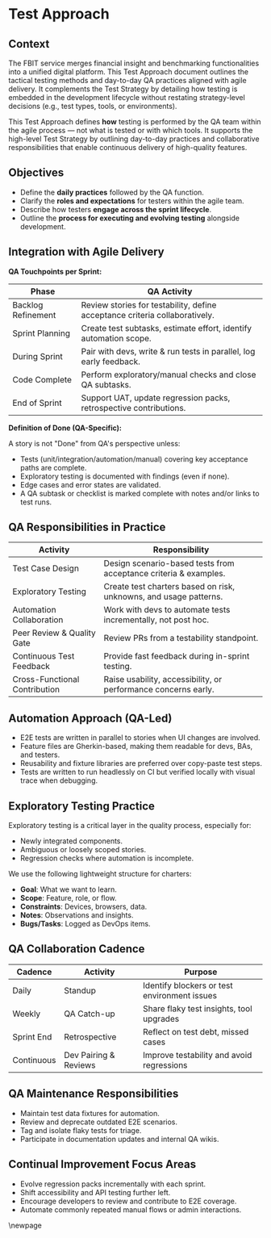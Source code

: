 # Test Approach

## Context

The FBIT service merges financial insight and benchmarking functionalities into a unified digital platform. This Test Approach document outlines the tactical testing methods and day-to-day QA practices aligned with agile delivery. It complements the Test Strategy by detailing how testing is embedded in the development lifecycle without restating strategy-level decisions (e.g., test types, tools, or environments).

This Test Approach defines **how** testing is performed by the QA team within the agile process — not what is tested or with which tools. It supports the high-level Test Strategy by outlining day-to-day practices and collaborative responsibilities that enable continuous delivery of high-quality features.

## Objectives

- Define the **daily practices** followed by the QA function.
- Clarify the **roles and expectations** for testers within the agile team.
- Describe how testers **engage across the sprint lifecycle**.
- Outline the **process for executing and evolving testing** alongside development.

## Integration with Agile Delivery

**QA Touchpoints per Sprint:**

| Phase              | QA Activity                                                                 |
|--------------------|-----------------------------------------------------------------------------|
| Backlog Refinement | Review stories for testability, define acceptance criteria collaboratively. |
| Sprint Planning    | Create test subtasks, estimate effort, identify automation scope.           |
| During Sprint      | Pair with devs, write & run tests in parallel, log early feedback.          |
| Code Complete      | Perform exploratory/manual checks and close QA subtasks.                    |
| End of Sprint      | Support UAT, update regression packs, retrospective contributions.          |

**Definition of Done (QA-Specific):**

A story is not "Done" from QA's perspective unless:

- Tests (unit/integration/automation/manual) covering key acceptance paths are complete.
- Exploratory testing is documented with findings (even if none).
- Edge cases and error states are validated.
- A QA subtask or checklist is marked complete with notes and/or links to test runs.

## QA Responsibilities in Practice

| Activity                      | Responsibility                                                    |
|-------------------------------|-------------------------------------------------------------------|
| Test Case Design              | Design scenario-based tests from acceptance criteria & examples.  |
| Exploratory Testing           | Create test charters based on risk, unknowns, and usage patterns. |
| Automation Collaboration      | Work with devs to automate tests incrementally, not post hoc.     |
| Peer Review & Quality Gate    | Review PRs from a testability standpoint.                         |
| Continuous Test Feedback      | Provide fast feedback during in-sprint testing.                   |
| Cross-Functional Contribution | Raise usability, accessibility, or performance concerns early.    |

## Automation Approach (QA-Led)

- E2E tests are written in parallel to stories when UI changes are involved.
- Feature files are Gherkin-based, making them readable for devs, BAs, and testers.
- Reusability and fixture libraries are preferred over copy-paste test steps.
- Tests are written to run headlessly on CI but verified locally with visual trace when debugging.

## Exploratory Testing Practice

Exploratory testing is a critical layer in the quality process, especially for:

- Newly integrated components.
- Ambiguous or loosely scoped stories.
- Regression checks where automation is incomplete.

We use the following lightweight structure for charters:

- **Goal**: What we want to learn.
- **Scope**: Feature, role, or flow.
- **Constraints**: Devices, browsers, data.
- **Notes**: Observations and insights.
- **Bugs/Tasks**: Logged as DevOps items.

## QA Collaboration Cadence

| Cadence    | Activity              | Purpose                                      |
|------------|-----------------------|----------------------------------------------|
| Daily      | Standup               | Identify blockers or test environment issues |
| Weekly     | QA Catch-up           | Share flaky test insights, tool upgrades     |
| Sprint End | Retrospective         | Reflect on test debt, missed cases           |
| Continuous | Dev Pairing & Reviews | Improve testability and avoid regressions    |

## QA Maintenance Responsibilities

- Maintain test data fixtures for automation.
- Review and deprecate outdated E2E scenarios.
- Tag and isolate flaky tests for triage.
- Participate in documentation updates and internal QA wikis.

## Continual Improvement Focus Areas

- Evolve regression packs incrementally with each sprint.
- Shift accessibility and API testing further left.
- Encourage developers to review and contribute to E2E coverage.
- Automate commonly repeated manual flows or admin interactions.

<!-- Leave the rest of this page blank -->
\newpage
